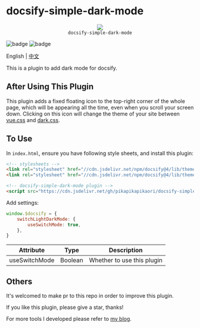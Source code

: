 # docsify-simple-dark-mode

<p align="center">
  <img src="https://docsify.js.org/_media/icon.svg" />
  <br />
  <code>docsify-simple-dark-mode</code>
</p>

![badge](https://img.shields.io/github/license/pikapikapikaori/docsify-simple-dark-mode) ![badge](https://img.shields.io/github/last-commit/pikapikapikaori/docsify-simple-dark-mode)

English | [中文](/zh-cn/)

This is a plugin to add dark mode for docsify.

## After Using This Plugin

This plugin adds a fixed floating icon to the top-right corner of the whole page, which will be appearing all the time, even when you scroll your screen down. Clicking on this icon will change the theme of your site between [vue.css](https://github.com/docsifyjs/docsify/blob/develop/src/themes/vue.styl) and [dark.css](https://github.com/docsifyjs/docsify/blob/develop/src/themes/dark.styl).

## To Use

In `index.html`, ensure you have following style sheets, and install this plugin:

```html
<!-- stylesheets -->
<link rel="stylesheet" href="//cdn.jsdelivr.net/npm/docsify@4/lib/themes/vue.css">
<link rel="stylesheet" href="//cdn.jsdelivr.net/npm/docsify@4/lib/themes/dark.css" disabled>

<!-- docsify-simple-dark-mode plugin -->
<script src="https://cdn.jsdelivr.net/gh/pikapikapikaori/docsify-simple-dark-mode@latest/src/switchLightDarkMode.js"></script>
```

Add settings:

```js
window.$docsify = {
    switchLightDarkMode: {
        useSwitchMode: true,
    },
}
```

| Attribute     | Type    | Description                |
| ------------- | ------- | -------------------------- |
| useSwitchMode | Boolean | Whether to use this plugin |

## Others

It's welcomed to make pr to this repo in order to improve this plugin.

If you like this plugin, please give a star, thanks!

For more tools I developed please refer to [my blog](https://pikapikapikaori.github.io/pikapikapi-blog/#/en-us/ITtech/).
